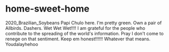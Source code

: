 # home-sweet-home
2020_Brazilian_Soybeans
 Papi Chulo here. I'm pretty green. Own a pair of Allbirds. Dashers. Wet Wet Wet!!!! I am grateful for the people who contribute to the spreading of the world's information. Pray I don't come to renege on that sentiment. Keep em honest!!!!!! Whatever that means. Youdalayhehoo
